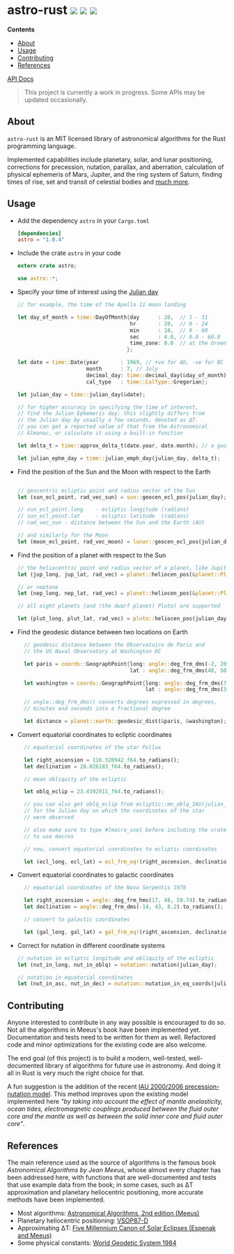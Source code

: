 # astro-rust [![](http://meritbadge.herokuapp.com/astro)](https://crates.io/crates/astro) [![](https://travis-ci.org/saurvs/astro-rust.svg?branch=master)](https://travis-ci.org/saurvs/astro-rust) [![](https://img.shields.io/badge/license-MIT-blue.svg)](https://github.com/saurvs/astro-rust/blob/master/LICENSE.md)

**Contents**

* [About](#about)
* [Usage](#usage)
* [Contributing](#contributing)
* [References](#references)

[API Docs](https://saurvs.github.io/astro-rust/)

> This project is currently a work in progress.
> Some APIs may be updated occasionally.

## About

```astro-rust``` is an MIT licensed library of astronomical algorithms for the Rust programming language.

Implemented capabilities include planetary, solar, and lunar positioning, corrections for precession, nutation, parallax, and aberration, calculation of physical ephemeris of Mars, Jupiter, and the ring system of Saturn, finding times of rise, set and transit of celestial bodies and [much more](https://saurvs.github.io/astro-rust/).

## Usage

* Add the dependency ```astro``` in your ```Cargo.toml```
  ```toml
  [dependencies]
  astro = "1.0.4"
  ```

* Include the crate ```astro``` in your code
  ```rust
  extern crate astro;

  use astro::*;
  ```

* Specify your time of interest using the [Julian day](http://quasar.as.utexas.edu/BillInfo/JulianDatesG.html)
  ```rust
  // for example, the time of the Apollo 11 moon landing

  let day_of_month = time::DayOfMonth{day      : 20,  // 1 - 31
				 			          hr       : 20,  // 0 - 24
                                      min      : 18,  // 0 - 60
                                      sec      : 4.0, // 0.0 - 60.0
                                      time_zone: 0.0  // at the Greenwhich meridian
                                     };

  let date = time::Date{year       : 1969, // +ve for AD, -ve for BC
                        month      : 7, // July
                        decimal_day: time::decimal_day(&day_of_month),
                        cal_type   : time::CalType::Gregorian};

  let julian_day = time::julian_day(&date);

  // for higher accuracy in specifying the time of interest,
  // find the Julian Ephemeris day; this slightly differs from
  // the Julian day by usually a few seconds, denoted as ΔT.
  // you can get a reported value of that from the Astronomical
  // Almanac, or calculate it using a built-in function

  let delta_t = time::approx_delta_t(date.year, date.month); // a good one, actually

  let julian_ephm_day = time::julian_emph_day(julian_day, delta_t);
  ```

* Find the position of the Sun and the Moon with respect to the Earth
  ```rust

  // geocentric ecliptic point and radius vector of the Sun
  let (sun_ecl_point, rad_vec_sun) = sun::geocen_ecl_pos(julian_day);

  // sun_ecl_point.long    - ecliptic longitude (radians)
  // sun_ecl_point.lat     - ecliptic latitude  (radians)
  // rad_vec_sun - distance between the Sun and the Earth (AU)

  // and similarly for the Moon
  let (moon_ecl_point, rad_vec_moon) = lunar::geocen_ecl_pos(julian_day);

  ```

* Find the position of a planet with respect to the Sun
  ```rust
  // the heliocentric point and radius vector of a planet, like Jupiter
  let (jup_long, jup_lat, rad_vec) = planet::heliocen_pos(&planet::Planet::Jupiter, julian_day);

  // or neptune
  let (nep_long, nep_lat, rad_vec) = planet::heliocen_pos(&planet::Planet::Neptune, julian_day);

  // all eight planets (and (the dwarf planet) Pluto) are supported

  let (plut_long, plut_lat, rad_vec) = pluto::heliocen_pos(julian_day);
  ```

* Find the geodesic distance between two locations on Earth
  ```rust
	// geodesic distance between the Observatoire de Paris and
    // the US Naval Observatory at Washington DC

    let paris = coords::GeographPoint{long: angle::deg_frm_dms(-2, 20, 14.0).to_radians(),
                                      lat : angle::deg_frm_dms(48, 50, 11.0).to_radians()};

    let washington = coords::GeographPoint{long: angle::deg_frm_dms(77,  3, 56.0).to_radians(),
                                           lat : angle::deg_frm_dms(38, 55, 17.0).to_radians()};

	// angle::deg_frm_dms() converts degrees expressed in degrees,
	// minutes and seconds into a fractional degree

    let distance = planet::earth::geodesic_dist(&paris, &washington); // in meters
  ```

* Convert equatorial coordinates to ecliptic coordinates
  ```rust
	// equatorial coordinates of the star Pollux

    let right_ascension = 116.328942_f64.to_radians();
    let declination = 28.026183_f64.to_radians();

    // mean obliquity of the ecliptic

    let oblq_eclip = 23.4392911_f64.to_radians();

    // you can also get oblq_eclip from ecliptic::mn_oblq_IAU(julian_day)
    // for the Julian day on which the coordinates of the star
    // were observed

    // also make sure to type #[macro_use] before including the crate
    // to use macros

    // now, convert equatorial coordinates to ecliptic coordinates

    let (ecl_long, ecl_lat) = ecl_frm_eq!(right_ascension, declination, oblq_eclip);
  ```

* Convert equatorial coordinates to galactic coordinates
  ```rust
	// equatorial coordinates of the Nova Serpentis 1978

    let right_ascension = angle::deg_frm_hms(17, 48, 59.74).to_radians();
    let declination = angle::deg_frm_dms(-14, 43, 8.2).to_radians();

    // convert to galactic coordinates

    let (gal_long, gal_lat) = gal_frm_eq!(right_ascension, declination);
  ```

* Correct for nutation in different coordinate systems
  ```rust
  // nutation in ecliptic longitude and obliquity of the ecliptic
  let (nut_in_long, nut_in_oblq) = nutation::nutation(julian_day);

  // nutation in equatorial coordinates
  let (nut_in_asc, nut_in_dec) = nutation::nutation_in_eq_coords(julian_day);
  ```

## Contributing

Anyone interested to contribute in any way possible is encouraged to do so. Not all the algorithms in Meeus's book have been implemented yet. Documentation and tests need to be written for them as well. Refactored code and minor optimizations for the existing code are also welcome.

The end goal (of this project) is to build a modern, well-tested, well-documented library of algorithms for future use in astronomy. And doing it all in Rust is very much the right choice for that.

A fun suggestion is the addition of the recent [IAU 2000/2006 precession-nutation model](http://62.161.69.131/iers/conv2010/conv2010_c5.html). This method improves upon the existing model implemented here *"by taking into account the effect of mantle anelasticity, ocean tides, electromagnetic couplings produced between the fluid outer core and the mantle as well as between the solid inner core and fluid outer core"*.

## References


The main reference used as the source of algorithms is the famous book *Astronomical Algorithms by Jean Meeus*, whose almost every chapter has been addressed here, with functions that are well-documented and tests that use example data from the book; in some cases, such as ΔT approximation and planetary heliocentric positioning, more accurate methods have been implemented.

* Most algorithms: [Astronomical Algorithms, 2nd edition (Meeus)](http://www.willbell.com/math/mc1.htm)
* Planetary heliocentric positioning: [VSOP87-D](http://cdsarc.u-strasbg.fr/viz-bin/qcat?VI/81/)
* Approximating ΔT: [Five Millennium Canon of Solar Eclipses (Espenak and Meeus)](http://eclipse.gsfc.nasa.gov/SEcat5/deltatpoly.html)
* Some physical constants: [World Geodetic System 1984](https://confluence.qps.nl/pages/viewpage.action?pageId=29855173)
